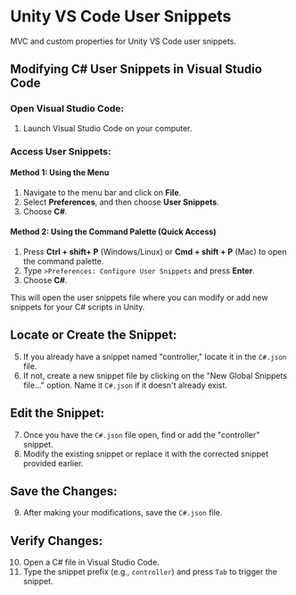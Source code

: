 # Unity VS Code User Snippets
MVC and custom properties for Unity VS Code user snippets.

## Modifying C# User Snippets in Visual Studio Code

### Open Visual Studio Code:
1. Launch Visual Studio Code on your computer.

### Access User Snippets:

#### Method 1: Using the Menu
1. Navigate to the menu bar and click on **File**.
2. Select **Preferences**, and then choose **User Snippets**.
3. Choose **C#**.

#### Method 2: Using the Command Palette (Quick Access)
1. Press **Ctrl + shift+ P** (Windows/Linux) or **Cmd + shift + P** (Mac) to open the command palette.
2. Type `>Preferences: Configure User Snippets` and press **Enter**.
3. Choose **C#**.

This will open the user snippets file where you can modify or add new snippets for your C# scripts in Unity.

## Locate or Create the Snippet:

5. If you already have a snippet named "controller," locate it in the `C#.json` file.
6. If not, create a new snippet file by clicking on the "New Global Snippets file..." option. Name it `C#.json` if it doesn't already exist.

## Edit the Snippet:

7. Once you have the `C#.json` file open, find or add the "controller" snippet.
8. Modify the existing snippet or replace it with the corrected snippet provided earlier.

## Save the Changes:

9. After making your modifications, save the `C#.json` file.

## Verify Changes:

10. Open a C# file in Visual Studio Code.
11. Type the snippet prefix (e.g., `controller`) and press `Tab` to trigger the snippet.
